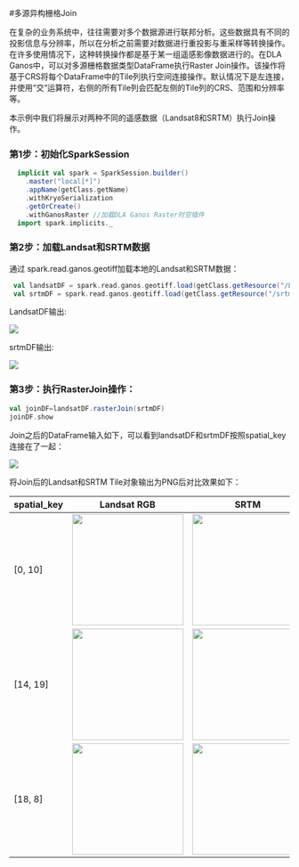 #多源异构栅格Join
<p>在复杂的业务系统中，往往需要对多个数据源进行联邦分析。这些数据具有不同的投影信息与分辨率，所以在分析之前需要对数据进行重投影与重采样等转换操作。在许多使用情况下，这种转换操作都是基于某一组遥感影像数据进行的。在DLA Ganos中，可以对多源栅格数据类型DataFrame执行Raster Join操作。该操作将基于CRS将每个DataFrame中的Tile列执行空间连接操作。默认情况下是左连接，并使用“交“运算符，右侧的所有Tile列会匹配左侧的Tile列的CRS、范围和分辨率等。</p>

<p>本示例中我们将展示对两种不同的遥感数据（Landsat8和SRTM）执行Join操作。</p>

### 第1步：初始化SparkSession
```scala
  implicit val spark = SparkSession.builder()
    .master("local[*]")
    .appName(getClass.getName)
    .withKryoSerialization
    .getOrCreate()
    .withGanosRaster //加载DLA Ganos Raster时空插件
  import spark.implicits._
  ```
### 第2步：加载Landsat和SRTM数据
<p>通过 spark.read.ganos.geotiff加载本地的Landsat和SRTM数据：</p>

```scala
 val landsatDF = spark.read.ganos.geotiff.load(getClass.getResource("/LC08_L1TP_121035_20190702_20190706_01_T1.TIF").getPath).asLayer
 val srtmDF = spark.read.ganos.geotiff.load(getClass.getResource("/srtm_60_05.tif").getPath).asLayer
```
<p>LandsatDF输出:</p>
<img align="center" src="https://dla-ganos-bj.oss-cn-beijing.aliyuncs.com/public/join1.png"></img>
<p>srtmDF输出:</p>
<img align="center" src="https://dla-ganos-bj.oss-cn-beijing.aliyuncs.com/public/join2.png"></img>

### 第3步：执行RasterJoin操作：
```scala
val joinDF=landsatDF.rasterJoin(srtmDF)
joinDF.show
```
<p>Join之后的DataFrame输入如下，可以看到landsatDF和srtmDF按照spatial_key连接在了一起：</p>
<img align="center" src="https://dla-ganos-bj.oss-cn-beijing.aliyuncs.com/public/join3.png"></img>

<p>将Join后的Landsat和SRTM Tile对象输出为PNG后对比效果如下：</p>

| spatial_key | Landsat RGB | SRTM |
| ------- | ------- | ------- |
| [0, 10] | <img align="center" height="200px" src="https://dla-ganos-bj.oss-cn-beijing.aliyuncs.com/public/join1_1.png"></img>| <img align="center" height="200px" src="https://dla-ganos-bj.oss-cn-beijing.aliyuncs.com/public/join1_2.png"></img> |
| [14, 19] | <img align="center" height="200px" src="https://dla-ganos-bj.oss-cn-beijing.aliyuncs.com/public/join2_1.png"></img>| <img align="center" height="200px" src="https://dla-ganos-bj.oss-cn-beijing.aliyuncs.com/public/join2_2.png"></img>|
| [18, 8] | <img align="center" height="200px" src="https://dla-ganos-bj.oss-cn-beijing.aliyuncs.com/public/join3_1.png"></img>|<img align="center" height="200px" src="https://dla-ganos-bj.oss-cn-beijing.aliyuncs.com/public/join3_2.png"></img> |